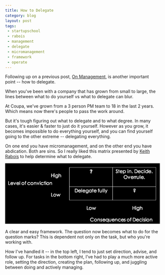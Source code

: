 ```yaml
---
title: How to Delegate
category: blog
layout: post
tags: 
 - startupschool
 - rabois
 - management
 - delegate
 - micromanagement
 - framework
 - operate
---
```


Following up on a previous post, [On Management](/2015/01/02/on-management/), is another important point -- how to delegate. 

When you've been with a company that has grown from small to large, the lines between what to do yourself vs what to delegate can blur.

At Coupa, we've grown from a 3 person PM team to 18 in the last 2 years. Which means now there's people to pass the work around. 

But it's tough figuring out what to delegate and to what degree. In many cases, it's easier & faster to just do it yourself. However as you grow, it becomes impossible to do everything yourself, and you can find yourself going to the other extreme -- delegating everything.

On one end you have micromanagement, and on the other end you have abdication. Both are sins. So I really liked this matrix presented by [Keith Rabois](http://twitter.com/rabois) to help determine what to delegate.

![delegate](/images/delegate.png)

A clear and easy framework. The question now becomes what to do for the question marks? This is dependent not only on the task, but who you're working with.

How I've handled it -- in the top left, I tend to just set direction, advise, and follow up. For tasks in the bottom right, I've had to play a much more active role, setting the direction, creating the plan, following up, and juggling between doing and actively managing.
